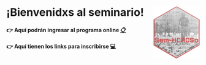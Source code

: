# ¡Bienvenidxs al seminario! <img src="img/seminario.png" align="right" height="139"/>

#### 👉 Aquí podrán ingresar al programa online [📋](https://agusnieto77.github.io/Sem-HCACSo/programa)

#### 👉 Aquí tienen los links para inscribirse [💻](https://www.fahce.unlp.edu.ar/facultad/secretarias-y-prosecretarias/posgrado/doctorado/doctorado-en-historia/cursos-y-seminarios/cursoposgrado-220706181701444309)


